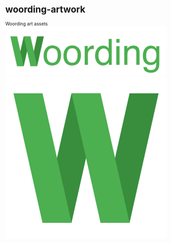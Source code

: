 # woording-artwork
Woording art assets
![Woording Logo](./logo.png)
![Woording Logo Square](./logo-square.png)
